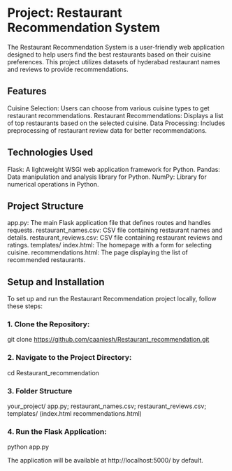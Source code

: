 # Project: Restaurant Recommendation System                                                       

The Restaurant Recommendation System is a user-friendly web application designed to help users find the best restaurants based on their cuisine preferences. This project utilizes datasets of hyderabad restaurant names and reviews to provide recommendations.

## Features
Cuisine Selection: Users can choose from various cuisine types to get restaurant recommendations.
Restaurant Recommendations: Displays a list of top restaurants based on the selected cuisine.
Data Processing: Includes preprocessing of restaurant review data for better recommendations.
## Technologies Used
Flask: A lightweight WSGI web application framework for Python.
Pandas: Data manipulation and analysis library for Python.
NumPy: Library for numerical operations in Python.
## Project Structure
app.py: The main Flask application file that defines routes and handles requests.
restaurant_names.csv: CSV file containing restaurant names and details.
restaurant_reviews.csv: CSV file containing restaurant reviews and ratings.
templates/
index.html: The homepage with a form for selecting cuisine.
recommendations.html: The page displaying the list of recommended restaurants.
## Setup and Installation
To set up and run the Restaurant Recommendation project locally, follow these steps:

### 1. Clone the Repository:
git clone https://github.com/caaniesh/Restaurant_recommendation.git
### 2.  Navigate to the Project Directory:
cd Restaurant_recommendation
### 3. Folder Structure
your_project/
 app.py;
 restaurant_names.csv;
 restaurant_reviews.csv;
 templates/
 (index.html
 recommendations.html)
 ### 4. Run the Flask Application:
 python app.py
 
The application will be available at http://localhost:5000/ by default.


    
    

